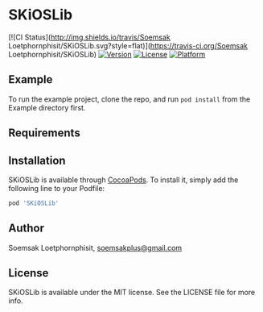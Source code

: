 # SKiOSLib

[![CI Status](http://img.shields.io/travis/Soemsak Loetphornphisit/SKiOSLib.svg?style=flat)](https://travis-ci.org/Soemsak Loetphornphisit/SKiOSLib)
[![Version](https://img.shields.io/cocoapods/v/SKiOSLib.svg?style=flat)](http://cocoapods.org/pods/SKiOSLib)
[![License](https://img.shields.io/cocoapods/l/SKiOSLib.svg?style=flat)](http://cocoapods.org/pods/SKiOSLib)
[![Platform](https://img.shields.io/cocoapods/p/SKiOSLib.svg?style=flat)](http://cocoapods.org/pods/SKiOSLib)

## Example

To run the example project, clone the repo, and run `pod install` from the Example directory first.

## Requirements

## Installation

SKiOSLib is available through [CocoaPods](http://cocoapods.org). To install
it, simply add the following line to your Podfile:

```ruby
pod 'SKiOSLib'
```

## Author

Soemsak Loetphornphisit, soemsakplus@gmail.com

## License

SKiOSLib is available under the MIT license. See the LICENSE file for more info.
